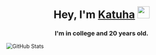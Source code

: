 <h1 align="center">Hey, I'm <a href="https://katuha1.github.io/web-site/" target="_blank">Katuha</a> 
<img src="https://github.com/blackcater/blackcater/raw/main/images/Hi.gif" height="32"/></h1>
<h3 align="center">I'm in college and 20 years old.</h3>

![GitHub Stats](https://github-readme-stats.vercel.app/api?username=katuha1&theme=radical)
